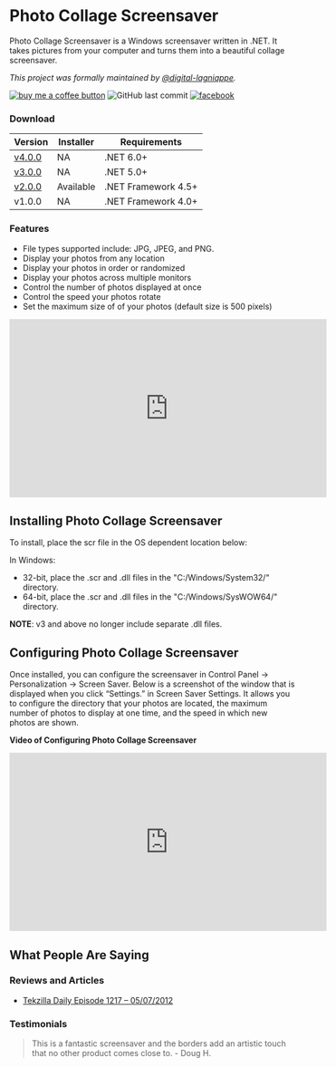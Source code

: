 # Photo Collage Screensaver
Photo Collage Screensaver is a Windows screensaver written in .NET. It takes pictures from your computer and turns them into a beautiful collage screensaver.

_This project was formally maintained by [@digital-lagniappe](https://github.com/digital-lagniappe/)._

[![buy me a coffee button](https://img.shields.io/badge/buy%20me%20a%20coffee-donate-yellowgreen)](https://ko-fi.com/jeremyknight) ![GitHub last commit](https://img.shields.io/github/last-commit/jeremyknight-me/photocollage?color=red) [![facebook](https://img.shields.io/badge/social-facebook-blue)](https://www.facebook.com/PhotoCollageScreensaver) 

### Download

| Version | Installer | Requirements |
|---|---|---|
| [v4.0.0](https://github.com/jeremyknight-me/photocollage/releases/tag/v4) | NA | .NET 6.0+ |
| [v3.0.0](https://github.com/jeremyknight-me/photocollage/releases/tag/v3.0.0) | NA | .NET 5.0+ |
| [v2.0.0](https://github.com/jeremyknight-me/photocollage/releases/tag/v2.0) | Available | .NET Framework 4.5+ |
| v1.0.0 | NA | .NET Framework 4.0+ |

### Features
* File types supported include: JPG, JPEG, and PNG.
* Display your photos from any location
* Display your photos in order or randomized
* Display your photos across multiple monitors
* Control the number of photos displayed at once
* Control the speed your photos rotate
* Set the maximum size of of your photos (default size is 500 pixels)

<iframe width="560" height="315" src="https://www.youtube.com/embed/AWpOxp9_PDo" frameborder="0" allow="accelerometer; autoplay; clipboard-write; encrypted-media; gyroscope; picture-in-picture" allowfullscreen></iframe>

## Installing Photo Collage Screensaver

To install, place the scr file in the OS dependent location below:

In Windows:
* 32-bit, place the .scr and .dll files in the "C:/Windows/System32/" directory.
* 64-bit, place the .scr and .dll files in the "C:/Windows/SysWOW64/" directory.

**NOTE**: v3 and above no longer include separate .dll files. 

## Configuring Photo Collage Screensaver

Once installed, you can configure the screensaver in Control Panel -> Personalization -> Screen Saver. Below is a screenshot of the window that is displayed when you click “Settings.” in Screen Saver Settings. It allows you to configure the directory that your photos are located, the maximum number of photos to display at one time, and the speed in which new photos are shown.

**Video of Configuring Photo Collage Screensaver**

<iframe width="560" height="315" src="https://www.youtube.com/embed/2Sb3hSy9ECE" frameborder="0" allow="accelerometer; autoplay; clipboard-write; encrypted-media; gyroscope; picture-in-picture" allowfullscreen></iframe>

## What People Are Saying 

### Reviews and Articles

* [Tekzilla Daily Episode 1217 – 05/07/2012](http://www.youtube.com/watch?v=Vy1nrIMdtpA)

### Testimonials

> This is a fantastic screensaver and the borders add an artistic touch that no other product comes close to. - Doug H.
